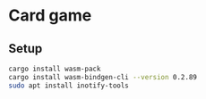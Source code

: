 # Card game

## Setup
```bash
cargo install wasm-pack
cargo install wasm-bindgen-cli --version 0.2.89
sudo apt install inotify-tools
```
